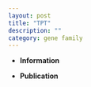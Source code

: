 ```yaml
---
layout: post
title: "TPT"
description: ""
category: gene family
---
```


* **Information**  

* **Publication**  


